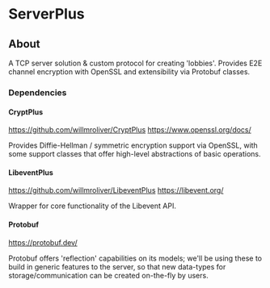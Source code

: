 # ServerPlus

## About

A TCP server solution & custom protocol for creating 'lobbies'. Provides E2E channel encryption with OpenSSL and extensibility via Protobuf classes.

### Dependencies

#### CryptPlus

https://github.com/willmroliver/CryptPlus
https://www.openssl.org/docs/

Provides Diffie-Hellman / symmetric encryption support via OpenSSL, with some support classes that offer high-level abstractions of basic operations. 

#### LibeventPlus

https://github.com/willmroliver/LibeventPlus
https://libevent.org/

Wrapper for core functionality of the Libevent API.

#### Protobuf

https://protobuf.dev/

Protobuf offers 'reflection' capabilities on its models; we'll be using these to build in generic features to the server, so that new data-types for storage/communication can be created on-the-fly by users.